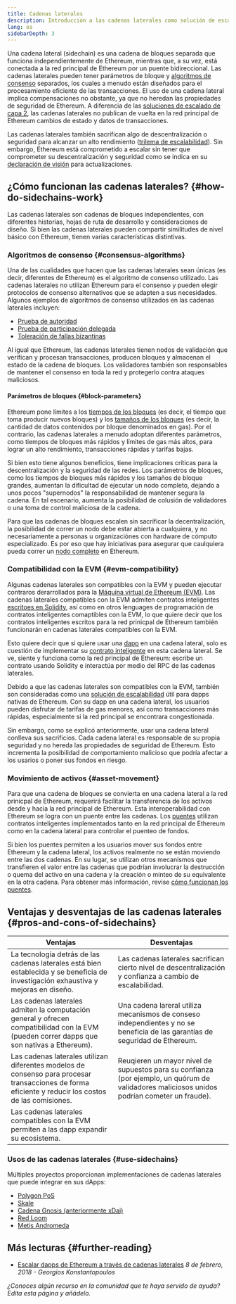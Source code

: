 ```yaml
---
title: Cadenas laterales
description: Introducción a las cadenas laterales como solución de escalado actualmente utilizada por la comunidad de Ethereum.
lang: es
sidebarDepth: 3
---
```


Una cadena lateral (sidechain) es una cadena de bloques separada que funciona independientemente de Ethereum, mientras que, a su vez, está conectada a la red principal de Ethereum por un puente bidireccional. Las cadenas laterales pueden tener parámetros de bloque y [algoritmos de consenso](/developers/docs/consensus-mechanisms/) separados, los cuales a menudo están diseñados para el procesamiento eficiente de las transacciones. El uso de una cadena lateral implica compensaciones no obstante, ya que no heredan las propiedades de seguridad de Ethereum. A diferencia de las [soluciones de escalado de capa 2](/layer-2/), las cadenas laterales no publican de vuelta en la red principal de Ethereum cambios de estado y datos de transacciones.

Las cadenas laterales también sacrifican algo de descentralización o seguridad para alcanzar un alto rendimiento ([trilema de escalabilidad](https://vitalik.eth.limo/general/2021/05/23/scaling.html)). Sin embargo, Ethereum está comprometido a escalar sin tener que comprometer su descentralización y seguridad como se indica en su [declaración de visión](/roadmap/vision/) para actualizaciones.

## ¿Cómo funcionan las cadenas laterales? {#how-do-sidechains-work}

Las cadenas laterales son cadenas de bloques independientes, con diferentes historias, hojas de ruta de desarrollo y consideraciones de diseño. Si bien las cadenas laterales pueden compartir similitudes de nivel básico con Ethereum, tienen varias características distintivas.

### Algoritmos de consenso {#consensus-algorithms}

Una de las cualidades que hacen que las cadenas laterales sean únicas (es decir, diferentes de Ethereum) es el algoritmo de consenso utilizado. Las cadenas laterales no utilizan Ethereum para el consenso y pueden elegir protocolos de consenso alternativos que se adapten a sus necesidades. Algunos ejemplos de algoritmos de consenso utilizados en las cadenas laterales incluyen:

- [Prueba de autoridad](https://wikipedia.org/wiki/Proof_of_authority)
- [Prueba de participación delegada](https://en.bitcoin.it/wiki/Delegated_proof_of_stake)
- [Toleración de fallas bizantinas](https://decrypt.co/resources/byzantine-fault-tolerance-what-is-it-explained)

Al igual que Ethereum, las cadenas laterales tienen nodos de validación que verifican y procesan transacciones, producen bloques y almacenan el estado de la cadena de bloques. Los validadores también son responsables de mantener el consenso en toda la red y protegerlo contra ataques maliciosos.

#### Parámetros de bloques {#block-parameters}

Ethereum pone límites a los [tiempos de los bloques](/developers/docs/blocks/#block-time) (es decir, el tiempo que toma producir nuevos bloques) y los [tamaños de los bloques](/developers/docs/blocks/#block-size) (es decir, la cantidad de datos contenidos por bloque denominados en gas). Por el contrario, las cadenas laterales a menudo adoptan diferentes parámetros, como tiempos de bloques más rápidos y límites de gas más altos, para lograr un alto rendimiento, transacciones rápidas y tarifas bajas.

Si bien esto tiene algunos beneficios, tiene implicaciones críticas para la descentralización y la seguridad de las redes. Los parámetros de bloques, como los tiempos de bloques más rápidos y los tamaños de bloque grandes, aumentan la dificultad de ejecutar un nodo completo, dejando a unos pocos "supernodos" la responsabilidad de mantener segura la cadena. En tal escenario, aumenta la posibilidad de colusión de validadores o una toma de control maliciosa de la cadena.

Para que las cadenas de bloques escalen sin sacrificar la decentralización, la posibilidad de correr un nodo debe estar abierta a cualquiera, y no necesariamente a personas u organizaciónes con hardware de cómputo especializado. Es por eso que hay iniciativas para asegurar que caulquiera pueda correr un [nodo completo](/developers/docs/nodes-and-clients/#why-should-i-run-an-ethereum-node) en Ethereum.

### Compatibilidad con la EVM {#evm-compatibility}

Algunas cadenas laterales son compatibles con la EVM y pueden ejecutar contraros derarrollados para la [Máquina virtual de Ethereum (EVM)](/developers/docs/evm/). Las cadenas laterales compatibles con la EVM admiten contratos inteligentes [escritoes en Solidity](/developers/docs/smart-contracts/languages/), así como en otros lenguages de programación de contratos inteligentes comaptibles con la EVM, lo que quiere decir que los contratos inteligentes escritos para la red prinicpal de Ethereum también funcionarán en cadenas laterales compatibles con la EVM.

Esto quiere decir que si quiere usar una [dapp](/developers/docs/dapps/) en una cadena lateral, solo es cuestión de implementar su [contrato inteligente](/developers/docs/smart-contracts/) en esta cadena lateral. Se ve, siente y funciona como la red principal de Ethereum: escribe un contrato usando Solidity e interactúa por medio del RPC de las cadenas laterales.

Debido a que las cadenas laterales son compatibles con la EVM, también son consideradas como una [solución de escalabilidad](/developers/docs/scaling/) útil para dapps nativas de Ethereum. Con su dapp en una cadena lateral, los usuarios pueden disfrutar de tarifas de gas menores, así como transacciones más rápidas, especialmente si la red principal se encontrara congestionada.

Sin embargo, como se explicó anteriormente, usar una cadena lateral conlleva sus sacrificios. Cada cadena lateral es responsable de su propia seguridad y no hereda las propiedades de seguridad de Ethereum. Esto incrementa la posibilidad de comportamiento malicioso que podría afectar a los usarios o poner sus fondos en riesgo.

### Movimiento de activos {#asset-movement}

Para que una cadena de bloques se convierta en una cadena lateral a la red prinicpal de Ethereum, requerirá facilitar la transferencia de los activos desde y hacia la red principal de Ethereum. Esta interoperabilidad con Ethereum se logra con un puente entre las cadenas. Los [puentes](/bridges/) utilizan contratos inteligentes implementados tanto en la red principal de Ethereum como en la cadena lateral para controlar el puenteo de fondos.

Si bien los puentes permiten a los usuarios mover sus fondos entre Ethereum y la cadena lateral, los activos realmente no se están moviendo entre las dos cadenas. En su lugar, se utilizan otros mecanismos que transfieren el valor entre las cadenas que podrían involucrar la destrucción o quema del activo en una cadena y la creación o minteo de su equivalente en la otra cadena. Para obtener más información, revise [cómo funcionan los puentes](/developers/docs/bridges/#how-do-bridges-work).

## Ventajas y desventajas de las cadenas laterales {#pros-and-cons-of-sidechains}

| Ventajas                                                                                                                                             | Desventajas                                                                                                                                  |
| ---------------------------------------------------------------------------------------------------------------------------------------------------- | -------------------------------------------------------------------------------------------------------------------------------------------- |
| La tecnología detrás de las cadenas laterales está bien establecida y se beneficia de investigación exhaustiva y mejoras en diseño.                  | Las cadenas laterales sacrifican cierto nivel de descentralización y confianza a cambio de escalabilidad.                                    |
| Las cadenas laterales admiten la computación general y ofrecen compatibilidad con la EVM (pueden correr dapps que son nativas a Ethereum).           | Una cadena lareral utiliza mecanismos de conseso independientes y no se beneficia de las garantías de seguridad de Ethereum.                 |
| Las cadenas laterales utilizan diferentes modelos de consenso para procesar transacciones de forma eficiente y reducir los costos de las comisiones. | Reuqieren un mayor nivel de supuestos para su confianza (por ejemplo, un quórum de validadores maliciosos unidos podrían cometer un fraude). |
| Las cadenas laterales compatibles con la EVM permiten a las dapp expandir su ecosistema.                                                             |                                                                                                                                              |

### Usos de las cadenas laterales {#use-sidechains}

Múltiples proyectos proporcionan implementaciones de cadenas laterales que puede integrar en sus dApps:

- [Polygon PoS](https://polygon.technology/solutions/polygon-pos)
- [Skale](https://skale.network/)
- [Cadena Gnosis (anteriormente xDai)](https://www.gnosischain.com/)
- [Red Loom](https://loomx.io/)
- [Metis Andromeda](https://www.metis.io/)

## Más lecturas {#further-reading}

- [Escalar dapps de Ethereum a través de cadenas laterales](https://medium.com/loom-network/dappchains-scaling-ethereum-dapps-through-sidechains-f99e51fff447) _8 de febrero, 2018 - Georgios Konstantopoulos_

_¿Conoces algún recurso en la comunidad que te haya servido de ayuda? Edita esta página y añádelo._
